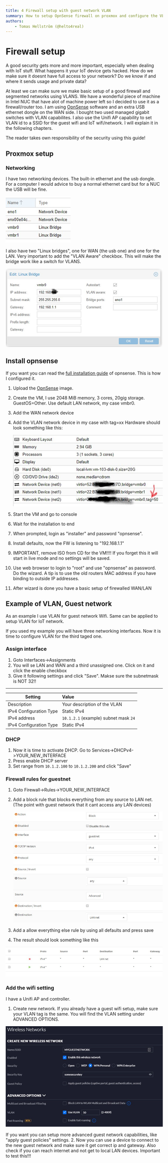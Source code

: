 ```yaml
---
title: 4 Firewall setup with guest network VLAN
summary: How to setup OpnSense firewall on proxmox and configure the VLAN for guest network
authors:
    - Tomas Hellström (@helto4real)
---
```


# Firewall setup
A good security gets more and more important, especially when dealing with IoT stuff. What happens it your IoT device gets hacked. How do we make sure it doesnt have full access to your network? Do we know if and where it sends usage and private data?

At least we can make sure we make basic setup of a good firewall and segmented networks using VLANS. We have a wonderful piece of machine in Intel NUC that have alot of machine power left so I decided to use it as a firewall/router too. I am using [OpnSense](https://opnsense.org/download/) software and an extra USB ethernet dongle on the WAN side. I bought two used managed gigabit switches with VLAN capabilites. I also use the Unifi AP capability to set VLAN id to a SSID for the guest wifi and IoT wifi/network. I will explain it in the following chapters. 

The reader takes own responsibility of the security using this guide!

## Proxmox setup
### Networking
I have two networking devices. The built-in ethernet and the usb dongle. For a computer I would advice to buy a normal ethernet card but for a NUC the USB will be fine.

![network 1](img/security/proxmox_lan_1.jpg)

I also have two "Linux bridges", one for WAN (the usb one) and one for the LAN. Very important to add the "VLAN Aware" checkbox. This will make the bridge work like a switch for VLANS.

![network 1](img/security/proxmox_lan_2.jpg)

## Install opnsense
If you want you can read the [full installation guide](https://docs.opnsense.org/manual/install.html) of opnsense. This is how I configured it.

1. Upload the [OpnSense](https://opnsense.org/download/) image. 
2. Create the VM, I use 2048 MiB memory, 3 cores, 20gig storage. GuestOS=Other. Use default LAN network, my case vmbr0.
3. Add the WAN network device
4. Add the VLAN network device in my case with tag=xx
Hardware should look something like this:

    ![hardware](img/security/hardware_opnsense.jpg)

5. Start the VM and go to console
6. Wait for the installation to end
7. When prompted, login as "installer" and password "opnsense". 
8. Install defaults, now the FW is listening to "192.168.1.1"
9. IMPORTANT, remove ISO from CD for the VM!!!! If you forget this it will start in live mode and no settings will be saved.
10. Use web browser to login to "root" and use "opnsense" as password. Do the wizard. A tip is to use the old routers MAC address if you have binding to outside IP addresses. 
11. After wizard is done you have a basic setup of firewalled WAN/LAN 


## Example of VLAN, Guest network
As an example I use VLAN for guest network Wifi. Same can be applied to setup VLAN for IoT network. 

If you used my example you will have three networking interfaces. Now it is time to configure VLAN for the third taged one. 

### Assign interface
1. Goto Interfaces->Assignments
2. You will se LAN and WAN and a third unassigned one. Click on it and click the enable checkbox
3. Give it following settings and click "Save". Makse sure the subnetmask is NOT 32!!
---------------
| Setting  |  Value  |
|----------|:-------------|
| Description | Your description of the VLAN  |
| IPv4 Configuration Type | Static IPv4      |
| IPv4 address | `10.1.2.1` (example) subnet mask `24` |
| IPv4 Configuration Type | Static IPv4      |

### DHCP
1. Now it is time to activate DHCP. Go to Services->DHCPv4->YOUR_NEW_INTERFACE 
2. Press enable DHCP server
3. Set range from `10.1.2.100` to `10.1.2.200` and click "Save"

### Firewall rules for guestnet
1. Goto Firewall->Rules->YOUR_NEW_INTERFACE
2. Add a block rule that blocks everything from any source to LAN net. (The point with guest network that it cant access any LAN devices)

    ![firwall 1](img/security/firewall_block.jpg)

3. Add a allow everything else rule by using all defaults and press save
4. The result should look something like this

![firwall 2](img/security/firewall_total.jpg)

### Add the wifi setting
I have a Unifi AP and controller. 

1. Create new network. If you already have a guest wifi setup, make sure your VLAN tag is the same. You will find the VLAN setting under ADVANCED OPTIONS. 

![unifi](img/security/unifi_create_network.jpg)

If you want you can setup more advanced guest network capabilities, like "apply guest policies" settings. 
2. Now you can use a device to connect to the new guest network and make sure it get correct ip and gateway. Also check if you can reach internet and not get to local LAN devices. Important to test this!!!